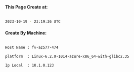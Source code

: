 
   
#### This Page Create at:

```bash

2023-10-19 - 23:19:36 UTC

```

#### Create By Machine:

```bash

Host Name : fv-az577-474

platform  : Linux-6.2.0-1014-azure-x86_64-with-glibc2.35

Ip Local  : 10.1.0.123

```

